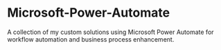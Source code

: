 # Microsoft-Power-Automate
A collection of my custom solutions using Microsoft Power Automate for workflow automation and business process enhancement.
